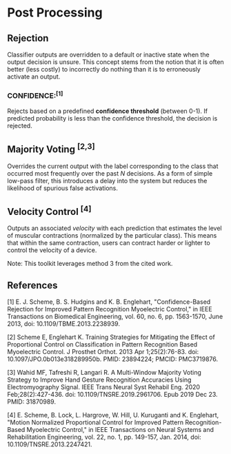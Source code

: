 # Post Processing

## Rejection
Classifier outputs are overridden to a default or inactive state when the output decision is unsure.  This concept stems from the notion that it is often better (less costly) to incorrectly do nothing than it is to erroneously activate an output.  

### CONFIDENCE:<sup>[1]</sup> 
Rejects based on a predefined **confidence threshold** (between 0-1). If predicted probability is less than the confidence threshold, the decision is rejected.

## Majority Voting <sup>[2,3]</sup>
Overrides the current output with the label corresponding to the class that occurred most frequently over the past $N$ decisions. As a form of simple low-pass filter, this introduces a delay into the system but reduces the likelihood of spurious false activations.

## Velocity Control <sup>[4]</sup>
Outputs an associated *velocity* with each prediction that estimates the level of muscular contractions (normalized by the particular class). This means that within the same contraction, users can contract harder or lighter to control the velocity of a device. 

Note: This toolkit leverages method 3 from the cited work.

## References
<a id="1">[1]</a> 
E. J. Scheme, B. S. Hudgins and K. B. Englehart, "Confidence-Based Rejection for Improved Pattern Recognition Myoelectric Control," in IEEE Transactions on Biomedical Engineering, vol. 60, no. 6, pp. 1563-1570, June 2013, doi: 10.1109/TBME.2013.2238939.

<a id="2">[2]</a> 
Scheme E, Englehart K. Training Strategies for Mitigating the Effect of Proportional Control on Classification in Pattern Recognition Based Myoelectric Control. J Prosthet Orthot. 2013 Apr 1;25(2):76-83. doi: 10.1097/JPO.0b013e318289950b. PMID: 23894224; PMCID: PMC3719876.

<a id="3">[3]</a> 
Wahid MF, Tafreshi R, Langari R. A Multi-Window Majority Voting Strategy to Improve Hand Gesture Recognition Accuracies Using Electromyography Signal. IEEE Trans Neural Syst Rehabil Eng. 2020 Feb;28(2):427-436. doi: 10.1109/TNSRE.2019.2961706. Epub 2019 Dec 23. PMID: 31870989.

<a id="4">[4]</a> 
E. Scheme, B. Lock, L. Hargrove, W. Hill, U. Kuruganti and K. Englehart, "Motion Normalized Proportional Control for Improved Pattern Recognition-Based Myoelectric Control," in IEEE Transactions on Neural Systems and Rehabilitation Engineering, vol. 22, no. 1, pp. 149-157, Jan. 2014, doi: 10.1109/TNSRE.2013.2247421.